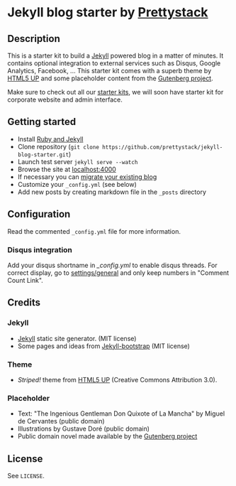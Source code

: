 # Jekyll blog starter by [Prettystack](http://prettystack.com)

## Description

This is a starter kit to build a [Jekyll](http://jekyllrb.com) powered blog in a matter of minutes. It contains optional integration to external services such as Disqus, Google Analytics, Facebook, ... This starter kit comes with a superb theme by [HTML5 UP](http://html5up.net/) and some placeholder content from the [Gutenberg project](http://www.gutenberg.org/).

Make sure to check out all our [starter kits](https://github.com/prettystack/), we will soon have starter kit for corporate website and admin interface.


## Getting started

* Install [Ruby and Jekyll](http://jekyllrb.com/docs/installation/)
* Clone repository (`git clone https://github.com/prettystack/jekyll-blog-starter.git`)
* Launch test server `jekyll serve --watch`
* Browse the site at [localhost:4000](http://localhost:4000)
* If necessary you can [migrate your existing blog](http://jekyllrb.com/docs/migrations/)
* Customize your `_config.yml` (see below)
* Add new posts by creating markdown file in the `_posts` directory


## Configuration

Read the commented `_config.yml` file for more information.

### Disqus integration

Add your disqus shortname in *_config.yml* to enable disqus threads. For correct display, go to [settings/general](http://disqus.com/admin/settings/general/) and only keep numbers in "Comment Count Link".


## Credits

### Jekyll

* [Jekyll](http://jekyllrb.com) static site generator. (MIT license)
* Some pages and ideas from [Jekyll-bootstrap](http://jekyllbootstrap.com/) (MIT license)

### Theme

* *Striped!* theme from [HTML5 UP](http://html5up.net/) (Creative Commons Attribution 3.0).

### Placeholder

* Text: "The Ingenious Gentleman Don Quixote of La Mancha" by Miguel de Cervantes (public domain)
* Illustrations by Gustave Doré (public domain)
* Public domain novel made available by the [Gutenberg project](http://www.gutenberg.org/)


## License

See `LICENSE`.
